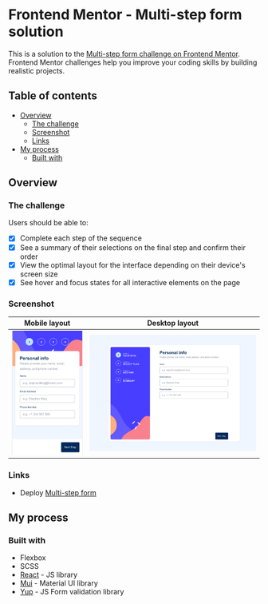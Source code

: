 # Frontend Mentor - Multi-step form solution

This is a solution to the [Multi-step form challenge on Frontend Mentor](https://www.frontendmentor.io/challenges/multistep-form-YVAnSdqQBJ). Frontend Mentor challenges help you improve your coding skills by building realistic projects.

## Table of contents

- [Overview](#overview)
  - [The challenge](#the-challenge)
  - [Screenshot](#screenshot)
  - [Links](#links)
- [My process](#my-process)
  - [Built with](#built-with)

## Overview

### The challenge

Users should be able to:

- [x] Complete each step of the sequence
- [x] See a summary of their selections on the final step and confirm their order
- [x] View the optimal layout for the interface depending on their device's screen size
- [x] See hover and focus states for all interactive elements on the page

### Screenshot

| Mobile layout                                                 | Desktop layout                                                        |
| ------------------------------------------------------------- | --------------------------------------------------------------------- |
| <a href="./doc/mobile.png"><img src="./doc/mobile.png" /></a> | <a href="./doc/screenshot.png"><img src="./doc/screenshot.png" /></a> |

### Links

- Deploy [Multi-step form](https://aleksandr-onopriyenko.github.io/multi-step-form/)

## My process

### Built with

- Flexbox
- SCSS
- [React](https://reactjs.org/) - JS library
- [Mui](https://mui.com/) - Material UI library
- [Yup](https://www.npmjs.com/package/yup) - JS Form validation library
